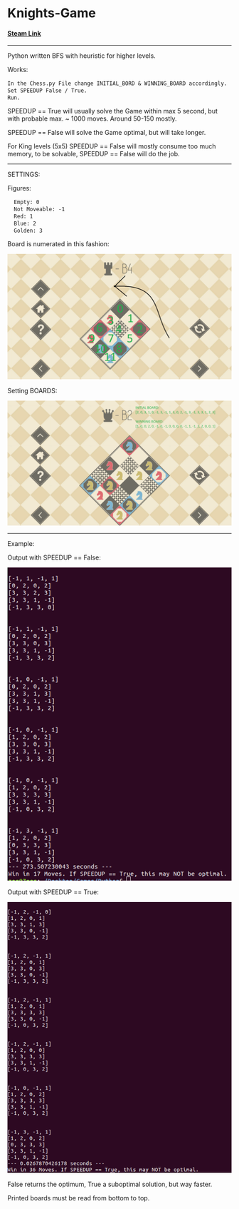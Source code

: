 # Knights-Game
#### [Steam Link](https://store.steampowered.com/app/476240/KNIGHTS/)

---

Python written BFS with heuristic for higher levels.

Works:

    In the Chess.py File change INITIAL_BORD & WINNING_BOARD accordingly.
    Set SPEEDUP False / True.
    Run.
    
    
SPEEDUP == True will usually solve the Game within max 5 second, but with probable max. ~ 1000 moves.
Around 50-150 mostly.


SPEEDUP == False will solve the Game optimal, but will take longer.

For King levels (5x5) SPEEDUP == False will mostly consume too much memory, to be solvable, SPEEDUP == False will do the job.

---

SETTINGS:

Figures:

      Empty: 0      
      Not Moveable: -1
      Red: 1
      Blue: 2
      Golden: 3


Board is numerated in this fashion:

  ![Image description](Knights1.png)

Setting BOARDS:

![Image description](Knights2.png)

---

Example:

Output with SPEEDUP == False:

![Image description](slow.png)

Output with SPEEDUP == True:

![Image description](fast.png)


False returns the optimum, True a suboptimal solution, but way faster.

Printed boards must be read from bottom to top.
